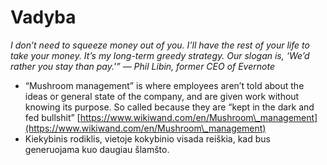 # Vadyba

_I don’t need to squeeze money out of you. I’ll have the rest of your life to take your money. It’s my long-term greedy strategy. Our slogan is, ‘We’d rather you stay than pay.'” — Phil Libin, former CEO of Evernote_

* “Mushroom management” is where employees aren’t told about the ideas or general state of the company, and are given work without knowing its purpose. So called because they are “kept in the dark and fed bullshit” [https://www.wikiwand.com/en/Mushroom\_management](https://www.wikiwand.com/en/Mushroom\_management)
* Kiekybinis rodiklis, vietoje kokybinio visada reiškia, kad bus generuojama kuo daugiau šlamšto.
